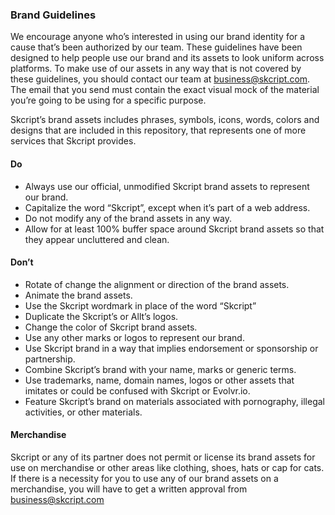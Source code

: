 ### Brand Guidelines

We encourage anyone who’s interested in using our brand identity for a cause that’s been authorized by our team. These guidelines have been designed to help people use our brand and its assets to look uniform across platforms. To make use of our assets in any way that is not covered by these guidelines, you should contact our team at [business@skcript.com](mailto:business@skcript.com). The email that you send must contain the exact visual mock of the material you’re going to be using for a specific purpose.

Skcript’s brand assets includes phrases, symbols, icons, words, colors and designs that are included in this repository, that represents one of more services that Skcript provides.

#### Do

- Always use our official, unmodified Skcript brand assets to represent our brand.
- Capitalize the word “Skcript”, except when it’s part of a web address.
- Do not modify any of the brand assets in any way.
- Allow for at least 100% buffer space around Skcript brand assets so that they appear uncluttered and clean.

#### Don’t

- Rotate of change the alignment or direction of the brand assets.
- Animate the brand assets.
- Use the Skcript wordmark in place of the word “Skcript”
- Duplicate the Skcript’s or Allt’s logos.
- Change the color of Skcript brand assets.
- Use any other marks or logos to represent our brand.
- Use Skcript brand in a way that implies endorsement or sponsorship or partnership.
- Combine Skcript’s brand with your name, marks or generic terms.
- Use trademarks, name, domain names, logos or other assets that imitates or could be confused with Skcript or Evolvr.io.
- Feature Skcript’s brand on materials associated with pornography, illegal activities, or other materials.

#### Merchandise

Skcript or any of its partner does not permit or license its brand assets for use on merchandise or other areas like clothing, shoes, hats or cap for cats. If there is a necessity for you to use any of our brand assets on a merchandise, you will have to get a written approval from [business@skcript.com](mailto:business@skcript.com)
